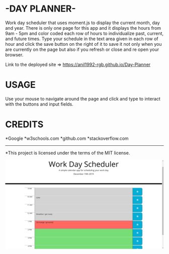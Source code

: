 -DAY PLANNER-
=
Work day scheduler that uses moment.js to display the current month, day and year. 
There is only one page for this app and it displays the hours from 9am - 5pm and
color coded each row of hours to individualize past, current, and future times.
Type your schedule in the text area given in each row of hour and click the save button
on the right of it to save it not only when you are currently on the page but also if you refresh or 
close and re open your browser.

Link to the deployed site =>  https://anil1992-rgb.github.io/Day-Planner


USAGE
=
Use your mouse to navigate around the page and click and type to interact with the buttons and input fields.


CREDITS
=
*Google 
*w3schools.com
*github.com
*stackoverflow.com


-----------------------------------------------------------------


*This project is licensed under the terms of the MIT license.

![Example profile](./example.png)




